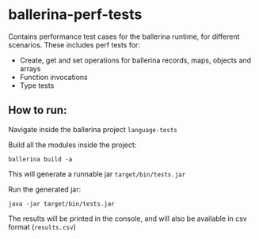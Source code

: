 # ballerina-perf-tests

Contains performance test cases for the ballerina runtime, for different scenarios. These includes perf tests for: 
 - Create, get and set operations for ballerina records, maps, objects and arrays
 - Function invocations
 - Type tests
 
 
How to run:
-
Navigate inside the ballerina project `language-tests`

Build all the modules inside the project:
```
ballerina build -a
```

This will generate a runnable jar `target/bin/tests.jar`

Run the generated jar:
```
java -jar target/bin/tests.jar
```

The results will be printed in the console, and will also be available in csv format (`results.csv`)
